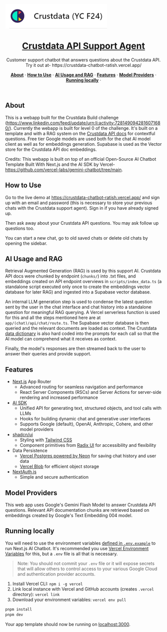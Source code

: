 <a href="https://crustdata.com/">
  <img align="center" alt="Crustdata (YC 24)" src="image.png">
  <h1 align="center">Crustdata API Support Agent</h1>
</a>

<p align="center">
  Customer support chatbot that answers questions about the Crustdata API. Try it out at- https://crustdata-chatbot-ratish.vercel.app/
</p>

<p align="center">
  <a href="#about"><strong>About</strong></a> ·
  <a href="#how-to-use"><strong>How to Use</strong></a> ·
  <a href="#ai-usage-and-rag"><strong>AI Usage and RAG</strong></a> ·
  <a href="#features"><strong>Features</strong></a> ·
  <a href="#model-providers"><strong>Model Providers</strong></a> ·
  <a href="#running-locally"><strong>Running locally</strong></a> ·
</p>
<br/>

## About 

This is a webapp built for the Crustdata Build challenge (https://www.linkedin.com/feed/update/urn:li:activity:7281490942816071680/). Currently the webapp is built for level 0 of the challenge. It's built on a template and with a RAG system on the [Crustdata API docs](https://crustdata.notion.site/Crustdata-Discovery-And-Enrichment-API-c66d5236e8ea40df8af114f6d447ab48#53274edf0e9442d1a64091b213d689c2) for contextful questions. Free tier Google models are used both for the chat AI model client as well as for embeddings generation. Supabase is used as the Vector store for the Crustdata API doc embeddings. 

Credits: This webapp is built on top of an official Open-Source AI Chatbot Template Built With Next.js and the AI SDK by Vercel- https://github.com/vercel-labs/gemini-chatbot/tree/main. 

## How to Use 

Go to the live demo at https://crustdata-chatbot-ratish.vercel.app/ and sign up with an email and password (this is necessary to store your previous chats with the Crustdata support agent). Sign in if you have already signed up. 

Then ask away about your Crustdata API questions. You may ask follow up questions too. 

You can start a new chat, go to old saved chats or delete old chats by opening the sidebar. 

## AI Usage and RAG

Retrieval Augmented Generation (RAG) is used by this support AI. Crustdata API docs were chunked by endpoint (`chunks/`) into .txt files, and embeddings created on API endpoint overviews in `scripts/index_data.ts` (a standalone script executed only once to create the embeddings vector database for later RAG) and ingested into a Supabase vector database. 

An internal LLM generation step is used to condense the latest question sent by the user in the chat interface and chat history into a standalone question for meaningful RAG querying. A Vercel serverless function is used for this and all the steps mentioned here are at `app/(chat)/api/chat/route.ts`. The Supabase vector database is then queried and the relevant documents are loaded as context. The Crustdata [data dictionary](https://crustdata.notion.site/Crustdata-Data-Dictionary-c265aa415fda41cb871090cbf7275922) is also hard coded into the prompts for each call so that the AI model can comprehend what it receives as context. 

Finally, the model's responses are then streamed back to the user to answer their queries and provide support. 

## Features

- [Next.js](https://nextjs.org) App Router
  - Advanced routing for seamless navigation and performance
  - React Server Components (RSCs) and Server Actions for server-side rendering and increased performance
- [AI SDK](https://sdk.vercel.ai/docs)
  - Unified API for generating text, structured objects, and tool calls with LLMs
  - Hooks for building dynamic chat and generative user interfaces
  - Supports Google (default), OpenAI, Anthropic, Cohere, and other model providers
- [shadcn/ui](https://ui.shadcn.com)
  - Styling with [Tailwind CSS](https://tailwindcss.com)
  - Component primitives from [Radix UI](https://radix-ui.com) for accessibility and flexibility
- Data Persistence
  - [Vercel Postgres powered by Neon](https://vercel.com/storage/postgres) for saving chat history and user data
  - [Vercel Blob](https://vercel.com/storage/blob) for efficient object storage
- [NextAuth.js](https://github.com/nextauthjs/next-auth)
  - Simple and secure authentication

## Model Providers

This web app uses Google's Gemini Flash Model to answer Crustdata API questions. Relevant API documentation chunks are retrieved based on embeddings created by Google's Text Embedding 004 model. 

## Running locally

You will need to use the environment variables [defined in `.env.example`](.env.example) to run Next.js AI Chatbot. It's recommended you use [Vercel Environment Variables](https://vercel.com/docs/projects/environment-variables) for this, but a `.env` file is all that is necessary.

> Note: You should not commit your `.env` file or it will expose secrets that will allow others to control access to your various Google Cloud and authentication provider accounts.

1. Install Vercel CLI: `npm i -g vercel`
2. Link local instance with Vercel and GitHub accounts (creates `.vercel` directory): `vercel link`
3. Download your environment variables: `vercel env pull`

```bash
pnpm install
pnpm dev
```

Your app template should now be running on [localhost:3000](http://localhost:3000/).
